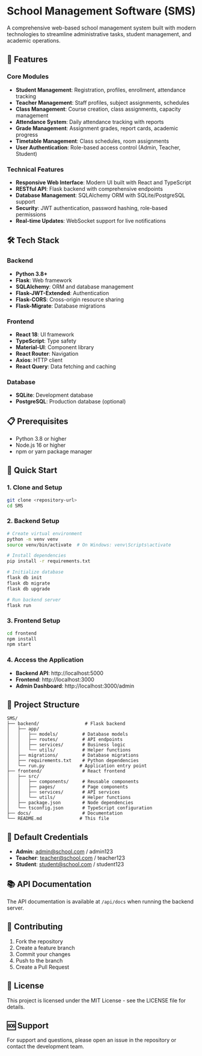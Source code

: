 # School Management Software (SMS)

A comprehensive web-based school management system built with modern technologies to streamline administrative tasks, student management, and academic operations.

## 🚀 Features

### Core Modules
- **Student Management**: Registration, profiles, enrollment, attendance tracking
- **Teacher Management**: Staff profiles, subject assignments, schedules
- **Class Management**: Course creation, class assignments, capacity management
- **Attendance System**: Daily attendance tracking with reports
- **Grade Management**: Assignment grades, report cards, academic progress
- **Timetable Management**: Class schedules, room assignments
- **User Authentication**: Role-based access control (Admin, Teacher, Student)

### Technical Features
- **Responsive Web Interface**: Modern UI built with React and TypeScript
- **RESTful API**: Flask backend with comprehensive endpoints
- **Database Management**: SQLAlchemy ORM with SQLite/PostgreSQL support
- **Security**: JWT authentication, password hashing, role-based permissions
- **Real-time Updates**: WebSocket support for live notifications

## 🛠️ Tech Stack

### Backend
- **Python 3.8+**
- **Flask**: Web framework
- **SQLAlchemy**: ORM and database management
- **Flask-JWT-Extended**: Authentication
- **Flask-CORS**: Cross-origin resource sharing
- **Flask-Migrate**: Database migrations

### Frontend
- **React 18**: UI framework
- **TypeScript**: Type safety
- **Material-UI**: Component library
- **React Router**: Navigation
- **Axios**: HTTP client
- **React Query**: Data fetching and caching

### Database
- **SQLite**: Development database
- **PostgreSQL**: Production database (optional)

## 📋 Prerequisites

- Python 3.8 or higher
- Node.js 16 or higher
- npm or yarn package manager

## 🚀 Quick Start

### 1. Clone and Setup
```bash
git clone <repository-url>
cd SMS
```

### 2. Backend Setup
```bash
# Create virtual environment
python -m venv venv
source venv/bin/activate  # On Windows: venv\Scripts\activate

# Install dependencies
pip install -r requirements.txt

# Initialize database
flask db init
flask db migrate
flask db upgrade

# Run backend server
flask run
```

### 3. Frontend Setup
```bash
cd frontend
npm install
npm start
```

### 4. Access the Application
- **Backend API**: http://localhost:5000
- **Frontend**: http://localhost:3000
- **Admin Dashboard**: http://localhost:3000/admin

## 📁 Project Structure

```
SMS/
├── backend/                 # Flask backend
│   ├── app/
│   │   ├── models/         # Database models
│   │   ├── routes/         # API endpoints
│   │   ├── services/       # Business logic
│   │   └── utils/          # Helper functions
│   ├── migrations/         # Database migrations
│   ├── requirements.txt    # Python dependencies
│   └── run.py             # Application entry point
├── frontend/               # React frontend
│   ├── src/
│   │   ├── components/     # Reusable components
│   │   ├── pages/          # Page components
│   │   ├── services/       # API services
│   │   └── utils/          # Helper functions
│   ├── package.json        # Node dependencies
│   └── tsconfig.json       # TypeScript configuration
├── docs/                   # Documentation
└── README.md              # This file
```

## 🔐 Default Credentials

- **Admin**: admin@school.com / admin123
- **Teacher**: teacher@school.com / teacher123
- **Student**: student@school.com / student123

## 📚 API Documentation

The API documentation is available at `/api/docs` when running the backend server.

## 🤝 Contributing

1. Fork the repository
2. Create a feature branch
3. Commit your changes
4. Push to the branch
5. Create a Pull Request

## 📄 License

This project is licensed under the MIT License - see the LICENSE file for details.

## 🆘 Support

For support and questions, please open an issue in the repository or contact the development team.


